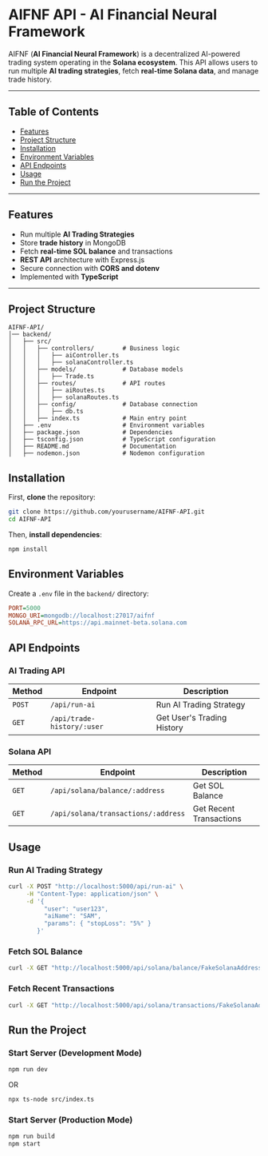 # AIFNF API - AI Financial Neural Framework

AIFNF (**AI Financial Neural Framework**) is a decentralized AI-powered trading system operating in the **Solana ecosystem**. This API allows users to run multiple **AI trading strategies**, fetch **real-time Solana data**, and manage trade history.

---

## Table of Contents
- [Features](#features)
- [Project Structure](#project-structure)
- [Installation](#installation)
- [Environment Variables](#environment-variables)
- [API Endpoints](#api-endpoints)
- [Usage](#usage)
- [Run the Project](#run-the-project)

---

## Features
- Run multiple **AI Trading Strategies**
- Store **trade history** in MongoDB
- Fetch **real-time SOL balance** and transactions
- **REST API** architecture with Express.js
- Secure connection with **CORS and dotenv**
- Implemented with **TypeScript**  

---

## Project Structure
```
AIFNF-API/
│── backend/
│   ├── src/
│   │   ├── controllers/        # Business logic
│   │   │   ├── aiController.ts
│   │   │   ├── solanaController.ts
│   │   ├── models/             # Database models
│   │   │   ├── Trade.ts
│   │   ├── routes/             # API routes
│   │   │   ├── aiRoutes.ts
│   │   │   ├── solanaRoutes.ts
│   │   ├── config/             # Database connection
│   │   │   ├── db.ts
│   │   ├── index.ts            # Main entry point
│   ├── .env                    # Environment variables
│   ├── package.json            # Dependencies
│   ├── tsconfig.json           # TypeScript configuration
│   ├── README.md               # Documentation
│   ├── nodemon.json            # Nodemon configuration
```

## Installation

First, **clone** the repository:
```sh
git clone https://github.com/yourusername/AIFNF-API.git
cd AIFNF-API
```

Then, **install dependencies**:
```sh
npm install
```

## Environment Variables

Create a `.env` file in the `backend/` directory:
```ini
PORT=5000
MONGO_URI=mongodb://localhost:27017/aifnf
SOLANA_RPC_URL=https://api.mainnet-beta.solana.com
```

## API Endpoints

### **AI Trading API**

| Method | Endpoint | Description |
|--------|---------|-------------|
| `POST` | `/api/run-ai` | Run AI Trading Strategy |
| `GET`  | `/api/trade-history/:user` | Get User's Trading History |

### **Solana API**

| Method | Endpoint | Description |
|--------|---------|-------------|
| `GET`  | `/api/solana/balance/:address` | Get SOL Balance |
| `GET`  | `/api/solana/transactions/:address` | Get Recent Transactions |

## Usage

### Run AI Trading Strategy
```sh
curl -X POST "http://localhost:5000/api/run-ai" \
     -H "Content-Type: application/json" \
     -d '{
          "user": "user123",
          "aiName": "SAM",
          "params": { "stopLoss": "5%" }
        }'
```

### Fetch SOL Balance
```sh
curl -X GET "http://localhost:5000/api/solana/balance/FakeSolanaAddress123"
```

### Fetch Recent Transactions
```sh
curl -X GET "http://localhost:5000/api/solana/transactions/FakeSolanaAddress123"
```

## Run the Project

### Start Server (Development Mode)
```sh
npm run dev
```

OR
```sh
npx ts-node src/index.ts
```

### Start Server (Production Mode)
```sh
npm run build 
npm start
```
